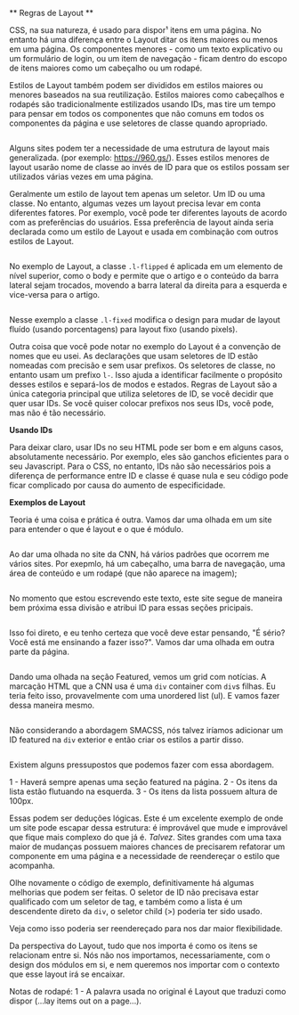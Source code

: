 ** Regras de Layout ** 

CSS, na sua natureza, é usado para dispor¹ itens em uma página. No entanto há uma diferença entre o Layout ditar os itens maiores ou menos em uma página. Os componentes menores - como um texto explicativo ou um formulário de login, ou um item de navegação - ficam dentro do escopo de itens maiores como um cabeçalho ou um rodapé. 

Estilos de Layout também podem ser divididos em estilos maiores ou menores baseados na sua reutilização. Estilos maiores como cabeçalhos e rodapés são tradicionalmente estilizados usando IDs, mas tire um tempo para pensar em todos os componentes que não comuns em todos os componentes da página e use seletores de classe quando apropriado. 

<img src="images/declaracoes-de-layout.PNG" alt="">

Alguns sites podem ter a necessidade de uma estrutura de layout mais generalizada. (por exemplo: https://960.gs/). Esses estilos menores de layout usarão nome de classe ao invés de ID para que os estilos possam ser utilizados várias vezes em uma página. 

Geralmente um estilo de layout tem apenas um seletor. Um ID ou uma classe. No entanto, algumas vezes um layout precisa levar em conta diferentes fatores. Por exemplo, você pode ter diferentes layouts de acordo com as preferências do usuários. Essa preferência de layout ainda seria declarada como um estilo de Layout e usada em combinação com outros estilos de Layout.


<img src="images/layouts-alto-nivel.PNG" alt="">

No exemplo de Layout, a classe `.l-flipped` é aplicada em um elemento de nível superior, como o body e permite que o artigo e o conteúdo da barra lateral sejam trocados, movendo a barra lateral da direita para a esquerda e vice-versa para o artigo.

<img src="images/dois-layouts.PNG" alt="">

Nesse exemplo a classe `.l-fixed` modifica o design para mudar de layout fluído (usando porcentagens) para layout fixo (usando pixels).

Outra coisa que você pode notar no exemplo do Layout é a convenção de nomes que eu usei. As declarações que usam seletores de ID estão nomeadas com precisão e sem usar prefixos. Os seletores de classe, no entanto usam um prefixo `l-`. Isso ajuda a identificar facilmente o propósito desses estilos e separá-los de modos e estados. Regras de Layout são a única categoria principal que utiliza seletores de ID, se você decidir que quer usar IDs. Se você quiser colocar prefixos nos seus IDs, você pode, mas não é tão necessário. 

**Usando IDs** 

Para deixar claro, usar IDs no seu HTML pode ser bom e em alguns casos, absolutamente necessário. Por exemplo, eles são ganchos eficientes para o seu Javascript. Para o CSS, no entanto, IDs não são necessários pois a diferença de performance entre ID e classe é quase nula e seu código pode ficar complicado por causa do aumento de especificidade. 

**Exemplos de Layout**

Teoria é uma coisa e prática é outra. Vamos dar uma olhada em um site para entender o que é layout e o que é módulo. 

<img src="images/layout-exemplo.PNG" alt="">

Ao dar uma olhada no site da CNN, há vários padrões que ocorrem me vários sites. Por exepmlo, há um cabeçalho, uma barra de navegação, uma área de conteúdo e um rodapé (que não aparece na imagem);

<img src="images/layout-patterns.PNG" alt="">

No momento que estou escrevendo este texto, este site segue de maneira bem próxima essa divisão e atribui ID para essas seções pricipais. 

<img src="images/estrutura-css.PNG" alt="">

Isso foi direto, e eu tenho certeza que você deve estar pensando, "É sério? Você está me ensinando a fazer isso?". Vamos dar uma olhada em outra parte da página. 

<img src="images/featured.PNG" alt="">

Dando uma olhada na seção Featured, vemos um grid com notícias. A marcação HTML que a CNN usa é uma `div` container com `div`s filhas. Eu teria feito isso, provavelmente com uma unordered list (ul). E vamos fazer dessa maneira mesmo. 

<img src="images/featured-exemplo.PNG" alt="">

Não considerando a abordagem SMACSS, nós talvez iríamos adicionar um ID featured na `div` exterior e então criar os estilos a partir disso. 

<img src="images/featured-sem-smacss.PNG" alt="">

Existem alguns pressupostos que podemos fazer com essa abordagem.

1 - Haverá sempre apenas uma seção featured na página.
2 - Os itens da lista estão flutuando na esquerda.
3 - Os itens da lista possuem altura de 100px.

Essas podem ser deduções lógicas. Este é um excelente exemplo de onde um site pode escapar dessa estrutura: é improvável que mude e improvável que fique mais complexo do que já é. *Talvez*. Sites grandes com uma taxa maior de mudanças possuem maiores chances de precisarem refatorar um componente em uma página e a necessidade de reendereçar o estilo que acompanha. 

Olhe novamente o código de exemplo, definitivamente há algumas melhorias que podem ser feitas. O seletor de ID não precisava estar qualificado com um seletor de tag, e também como a lista é um descendente direto da `div`, o seletor child (>) poderia ter sido usado. 

Veja como isso poderia ser reendereçado para nos dar maior flexibilidade. 

Da perspectiva do Layout, tudo que nos importa é como os itens se relacionam entre si. Nós não nos importamos, necessariamente, com o design dos módulos em si, e nem queremos nos importar com o contexto que esse layout irá se encaixar. 



Notas de rodapé:
1 - A palavra usada no original é Layout que traduzi como dispor (...lay items out on a page...).